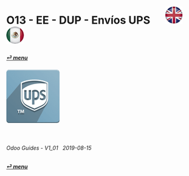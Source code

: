 # O13 - EE - DUP - Envíos UPS &nbsp;&nbsp;&nbsp;&nbsp; [![en-uk](/doc/img/flg/en-uk-flg-btn-sml.png)](/en-uk/o13/ee/dup/en-uk-o13-ee-dup-guides.md) [ ![es-mx](/doc/img/flg/es-mx-flg-btn-sml.png)](/es-mx/o13/ee/dup/es-mx-o13-ee-dup-guides.md)
#### [_&#x23CE; menu_](/en-uk/o13/ee/en-uk-o13-ee-guides-menu.md "Regresar al menú de EE")  
### ![dup](/doc/img/app/big/dup.png)
[ⱽ¹²³⁴⁵⁶⁷⁸⁹⁰⁻]: # (ⱽ¹²³⁴⁵⁶⁷⁸⁹⁰⁻)

<br>

###### Odoo Guides - V1_01 &nbsp; 2019-08-15  
**[_&#x23CE; menu_](/en-uk/o13/ee/en-uk-o13-ee-guides-menu.md)**  
